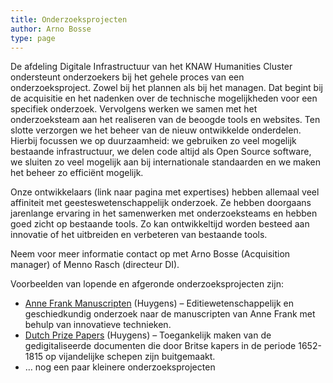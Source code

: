 ```yaml
---
title: Onderzoeksprojecten
author: Arno Bosse
type: page
---
```

De afdeling Digitale Infrastructuur van het KNAW Humanities Cluster ondersteunt onderzoekers bij het gehele proces van een onderzoeksproject. Zowel bij het plannen als bij het managen. Dat begint bij de acquisitie en het nadenken over de technische mogelijkheden voor een specifiek onderzoek. Vervolgens werken we samen met het onderzoeksteam aan het realiseren van de beoogde tools en websites. Ten slotte verzorgen we het beheer van de nieuw ontwikkelde onderdelen. Hierbij focussen we op duurzaamheid: we gebruiken zo veel mogelijk bestaande infrastructuur, we delen code altijd als Open Source software, we sluiten zo veel mogelijk aan bij internationale standaarden en we maken het beheer zo efficiënt mogelijk.

Onze ontwikkelaars (link naar pagina met expertises) hebben allemaal veel affiniteit met geesteswetenschappelijk onderzoek. Ze hebben doorgaans jarenlange ervaring in het samenwerken met onderzoeksteams en hebben goed zicht op bestaande tools. Zo kan ontwikkeltijd worden besteed aan innovatie of het uitbreiden en verbeteren van bestaande tools.

Neem voor meer informatie contact op met Arno Bosse (Acquisition manager) of Menno Rasch (directeur DI).

Voorbeelden van lopende en afgeronde onderzoeksprojecten zijn:

+ [Anne Frank Manuscripten](https://www.huygens.knaw.nl/projecten/onderzoek-manuscripten-anne-frank/)  (Huygens) – Editiewetenschappelijk en geschiedkundig onderzoek naar de manuscripten van Anne Frank met behulp van innovatieve technieken.
+ [Dutch Prize Papers](https://prizepapers.huygens.knaw.nl/) (Huygens) – Toegankelijk maken van de gedigitaliseerde documenten die door Britse kapers in de periode 1652-1815 op vijandelijke schepen zijn buitgemaakt.
+ … nog een paar kleinere onderzoeksprojecten
